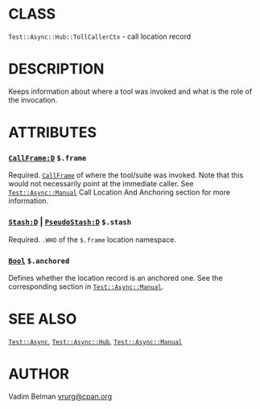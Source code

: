 CLASS
=====

`Test::Async::Hub::TollCallerCtx` - call location record

DESCRIPTION
===========



Keeps information about where a tool was invoked and what is the role of the invocation.

ATTRIBUTES
==========



### [`CallFrame:D`](https://docs.raku.org/type/CallFrame) `$.frame`

Required. [`CallFrame`](https://docs.raku.org/type/CallFrame) of where the tool/suite was invoked. Note that this would not necessarily point at the immediate caller. See [`Test::Async::Manual`](https://github.com/vrurg/raku-Test-Async/blob/v0.0.900/docs/md/Test/Async/Manual.md) Call Location And Anchoring section for more information.

### [`Stash:D`](https://docs.raku.org/type/Stash) | [`PseudoStash:D`](https://docs.raku.org/type/PseudoStash) `$.stash`

Required. `.WHO` of the `$.frame` location namespace.

### [`Bool`](https://docs.raku.org/type/Bool) `$.anchored`

Defines whether the location record is an anchored one. See the corresponding section in [`Test::Async::Manual`](https://github.com/vrurg/raku-Test-Async/blob/v0.0.900/docs/md/Test/Async/Manual.md).

SEE ALSO
========

[`Test::Async`](https://github.com/vrurg/raku-Test-Async/blob/v0.0.900/docs/md/Test/Async.md), [`Test::Async::Hub`](https://github.com/vrurg/raku-Test-Async/blob/v0.0.900/docs/md/Test/Async/Hub.md), [`Test::Async::Manual`](https://github.com/vrurg/raku-Test-Async/blob/v0.0.900/docs/md/Test/Async/Manual.md)

AUTHOR
======

Vadim Belman <vrurg@cpan.org>

